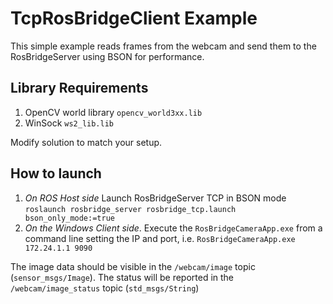# TcpRosBridgeClient Example

This simple example reads frames from the webcam and send them to the RosBridgeServer using BSON for performance.

## Library Requirements
1. OpenCV world library `opencv_world3xx.lib`
1. WinSock `ws2_lib.lib`

Modify solution to match your setup.

## How to launch

1. *On ROS Host side* Launch RosBridgeServer TCP in BSON mode
`roslaunch rosbridge_server rosbridge_tcp.launch bson_only_mode:=true`
2. *On the Windows Client side*. Execute the `RosBridgeCameraApp.exe` from a command line setting the IP and port, i.e.
`RosBridgeCameraApp.exe 172.24.1.1 9090`

The image data should be visible in the `/webcam/image` topic (`sensor_msgs/Image`).
The status will be reported in the `/webcam/image_status` topic (`std_msgs/String`)

